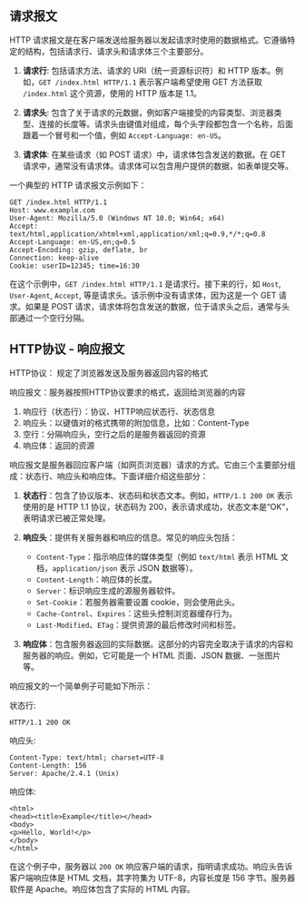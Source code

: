 ## 请求报文

HTTP 请求报文是在客户端发送给服务器以发起请求时使用的数据格式。它遵循特定的结构，包括请求行、请求头和请求体三个主要部分。

1. **请求行**: 包括请求方法、请求的 URI（统一资源标识符）和 HTTP 版本。例如，`GET /index.html HTTP/1.1` 表示客户端希望使用 GET 方法获取 `/index.html` 这个资源，使用的 HTTP 版本是 1.1。

2. **请求头**: 包含了关于请求的元数据，例如客户端接受的内容类型、浏览器类型、连接的长度等。请求头由键值对组成，每个头字段都包含一个名称，后面跟着一个冒号和一个值，例如 `Accept-Language: en-US`。

3. **请求体**: 在某些请求（如 POST 请求）中，请求体包含发送的数据。在 GET 请求中，通常没有请求体。请求体可以包含用户提供的数据，如表单提交等。

一个典型的 HTTP 请求报文示例如下：

```
GET /index.html HTTP/1.1
Host: www.example.com
User-Agent: Mozilla/5.0 (Windows NT 10.0; Win64; x64)
Accept: text/html,application/xhtml+xml,application/xml;q=0.9,*/*;q=0.8
Accept-Language: en-US,en;q=0.5
Accept-Encoding: gzip, deflate, br
Connection: keep-alive
Cookie: userID=12345; time=16:30

```

在这个示例中，`GET /index.html HTTP/1.1` 是请求行。接下来的行，如 `Host`, `User-Agent`, `Accept`, 等是请求头。该示例中没有请求体，因为这是一个 GET 请求。如果是 POST 请求，请求体将包含发送的数据，位于请求头之后，通常与头部通过一个空行分隔。

## HTTP协议 - 响应报文

HTTP协议： 规定了浏览器发送及服务器返回内容的格式

响应报文：服务器按照HTTP协议要求的格式，返回给浏览器的内容

1. 响应行（状态行）：协议、HTTP响应状态行、状态信息
2. 响应头：以键值对的格式携带的附加信息，比如：Content-Type
3. 空行：分隔响应头，空行之后的是服务器返回的资源
4. 响应体：返回的资源

响应报文是服务器回应客户端（如网页浏览器）请求的方式。它由三个主要部分组成：状态行、响应头和响应体。下面详细介绍这些部分：

1. **状态行**：包含了协议版本、状态码和状态文本。例如，`HTTP/1.1 200 OK` 表示使用的是 HTTP 1.1 协议，状态码为 200，表示请求成功，状态文本是“OK”，表明请求已被正常处理。

2. **响应头**：提供有关服务器和响应的信息。常见的响应头包括：
   - `Content-Type`：指示响应体的媒体类型（例如 `text/html` 表示 HTML 文档，`application/json` 表示 JSON 数据等）。
   - `Content-Length`：响应体的长度。
   - `Server`：标识响应生成的源服务器软件。
   - `Set-Cookie`：若服务器需要设置 cookie，则会使用此头。
   - `Cache-Control`、`Expires`：这些头控制浏览器缓存行为。
   - `Last-Modified`、`ETag`：提供资源的最后修改时间和标签。

3. **响应体**：包含服务器返回的实际数据。这部分的内容完全取决于请求的内容和服务器的响应。例如，它可能是一个 HTML 页面、JSON 数据、一张图片等。

响应报文的一个简单例子可能如下所示：

状态行:

```
HTTP/1.1 200 OK
```

响应头:

```
Content-Type: text/html; charset=UTF-8
Content-Length: 156
Server: Apache/2.4.1 (Unix)
```

响应体:

```
<html>
<head><title>Example</title></head>
<body>
<p>Hello, World!</p>
</body>
</html>
```

在这个例子中，服务器以 `200 OK` 响应客户端的请求，指明请求成功。响应头告诉客户端响应体是 HTML 文档，其字符集为 UTF-8，内容长度是 156 字节。服务器软件是 Apache。响应体包含了实际的 HTML 内容。
